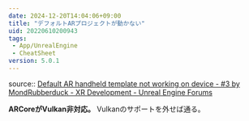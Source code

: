 ```yaml
---
date: 2024-12-20T14:04:06+09:00
title: "デフォルトARプロジェクトが動かない"
uid: 20220610200943
tags:
 - App/UnrealEngine
 - CheatSheet
version: 5.0.1
---
```


source:: [Default AR handheld template not working on device - #3 by MondRubberduck - XR Development - Unreal Engine Forums](https://forums.unrealengine.com/t/default-ar-handheld-template-not-working-on-device/491495/3)

**ARCoreがVulkan非対応。** 
Vulkanのサポートを外せば通る。
